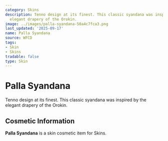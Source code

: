 ```yaml
---
category: Skins
description: Tenno design at its finest. This classic syandana was inspired by the
  elegant drapery of the Orokin.
image: ../images/palla-syandana-50a4c7fca3.png
last_updated: '2025-09-17'
name: Palla Syandana
source: WFCD
tags:
- Skin
- Skins
tradable: false
type: Skin
---
```


# Palla Syandana

Tenno design at its finest. This classic syandana was inspired by the elegant drapery of the Orokin.

## Cosmetic Information

**Palla Syandana** is a skin cosmetic item for Skins.

